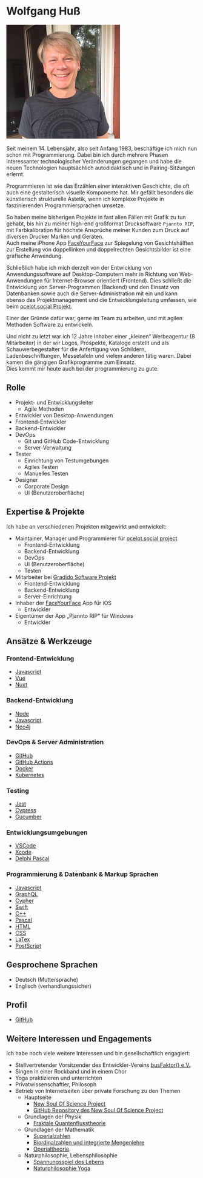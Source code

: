 <!-- textlint-disable write-good -->
# Wolfgang Huß

![Bild – Wolfgang Huß](../images/portrait/Wolfgang_Huss.jpeg)

Seit meinem 14. Lebensjahr, also seit Anfang 1983, beschäftige ich mich nun schon mit Programmierung.
Dabei bin ich durch mehrere Phasen interessanter technologischer Veränderungen gegangen und habe die neuen Technologien hauptsächlich autodidaktisch und in Pairing-Sitzungen erlernt.

Programmieren ist wie das Erzählen einer interaktiven Geschichte, die oft auch eine gestalterisch visuelle Komponente hat.
Mir gefällt besonders die künstlerisch strukturelle Ästetik, wenn ich komplexe Projekte in faszinierenden Programmiersprachen umsetze.

So haben meine bisherigen Projekte in fast allen Fällen mit Grafik zu tun gehabt, bis hin zu meiner high-end großformat Drucksoftware `Pjannto RIP`, mit Farbkalibration für höchste Ansprüche meiner Kunden zum Druck auf diversen Drucker Marken und Geräten.  
Auch meine iPhone App [FaceYourFace](https://apps.apple.com/de/app/faceyourface/id1137963659) zur Spiegelung von Gesichtshälften zur Erstellung von doppellinken und doppelrechten Gesichtsbilder ist eine grafische Anwendung.

Schließlich habe ich mich derzeit von der Entwicklung von Anwendungssoftware auf Desktop-Computern mehr in Richtung von Web-Anwendungen für Internet-Browser orientiert (Frontend).
Dies schließt die Entwicklung von Server-Programmen (Backend) und den Einsatz von Datenbanken sowie auch die Server-Administration mit ein und kann ebenso das Projektmanagement und die Entwicklungsleitung umfassen, wie beim [ocelot.social Projekt](https://github.com/Ocelot-Social-Community).

Einer der Gründe dafür war, gerne im Team zu arbeiten, und mit agilen Methoden Software zu entwickeln.

Und nicht zu letzt war ich 12 Jahre Inhaber einer „kleinen“ Werbeagentur (8 Mitarbeiter) in der wir Logos, Prospekte, Kataloge erstellt und als Schauwerbegestalter für die Anfertigung von Schildern, Ladenbeschriftungen, Messetafeln und vielem anderen tätig waren.
Dabei kamen die gängigen Grafikprogramme zum Einsatz.  
Dies kommt mir heute auch bei der programmierung zu gute.

## Rolle

- Projekt- und Entwicklungsleiter
  - Agile Methoden
- Entwickler von Desktop-Anwendungen
- Frontend-Entwickler
- Backend-Entwickler
- DevOps
  - Git und GitHub Code-Entwicklung
  - Server-Verwaltung
- Tester
  - Einrichtung von Testumgebungen
  - Agiles Testen
  - Manuelles Testen
- Designer
  - Corporate Design
  - UI (Benutzeroberfläche)

## Expertise & Projekte

Ich habe an verschiedenen Projekten mitgewirkt und entwickelt:

- Maintainer, Manager und Programmierer für [ocelot.social project](https://github.com/Ocelot-Social-Community)
  - Frontend-Entwicklung
  - Backend-Entwicklung
  - DevOps
  - UI (Benutzeroberfläche)
  - Testen
- Mitarbeiter bei [Gradido Software Projekt](../projekte/gradido.md)
  - Frontend-Entwicklung
  - Backend-Entwicklung
  - Server-Einrichtung
- Inhaber der [FaceYourFace](https://apps.apple.com/de/app/faceyourface/id1137963659) App für iOS
  - Entwickler
- Eigentümer der App „Pjannto RIP“ für Windows
  - Entwickler

## Ansätze & Werkzeuge

### Frontend-Entwicklung

- [Javascript](https://www.javascript.com/)
- [Vue](https://vuejs.org/)
- [Nuxt](https://nuxtjs.org)

### Backend-Entwicklung

- [Node](https://nodejs.org/)
- [Javascript](https://www.javascript.com/)
- [Neo4j](https://neo4j.com/)

### DevOps & Server Administration

- [GitHub](https://github.com/)
- [GitHub Actions](https://github.com/features/actions/)
- [Docker](https://www.docker.com)
- [Kubernetes](https://kubernetes.io/)

### Testing

- [Jest](https://jestjs.io)
- [Cypress](https://www.cypress.io/)
- [Cucumber](https://cucumber.io/)

### Entwicklungsumgebungen

- [VSCode](https://code.visualstudio.com/)
- [Xcode](https://apps.apple.com/de/app/xcode/id497799835?mt=12)
- [Delphi Pascal](https://www.embarcadero.com/de/products/delphi/)

### Programmierung & Datenbank & Markup Sprachen

- [Javascript](https://www.javascript.com/)
- [GraphQL](https://graphql.org)
- [Cypher](https://neo4j.com/developer/cypher/)
- [Swift](https://www.swift.org/)
- [C++](https://de.wikipedia.org/wiki/C%2B%2B)
- [Pascal](https://de.wikipedia.org/wiki/Pascal_(Programmiersprache))
- [HTML](https://de.wikipedia.org/wiki/Hypertext_Markup_Language)
- [CSS](https://de.wikipedia.org/wiki/Cascading_Style_Sheets)
- [LaTex](https://www.latex-project.org/)
- [PostScript](https://de.wikipedia.org/wiki/PostScript)

## Gesprochene Sprachen

- Deutsch (Muttersprache)
- Englisch (verhandlungssicher)

## Profil

- [GitHub](https://github.com/tirokk)

## Weitere Interessen und Engagements

Ich habe noch viele weitere Interessen und bin gesellschaftlich engagiert:

- Stellvertretender Vorsitzender des Entwickler-Vereins [busFaktor() e.V.](https://www.busfaktor.org/)
- Singen in einer Rockband und in einem Chor
- Yoga praktizieren und unterrichten
- Privatwissenschaftler, Philosoph
- Betrieb von Internetseiten über private Forschung zu den Themen
  - Hauptseite
    - [New Soul Of Science Project](http://www.nsosp.org/de/New-Soul-Of-Science-Project/)
    - [GitHub Repository des New Soul Of Science Project](https://github.com/New-Soul-Of-Science-Project/New-Soul-Of-Science-Project-Web)
  - Grundlagen der Physik
    - [Fraktale Quantenflusstheorie](http://www.nsosp.org/de/Quanten-Fluss-Theorie/)
  - Grundlagen der Mathematik
    - [Superialzahlen](http://www.nsosp.org/de/Superial-Zahlen/)
    - [Biordinalzahlen und integrierte Mengenlehre](http://www.nsosp.org/de/Superial-Zahlen/Biordinalzahlen.php)
    - [Operialtheorie](http://www.nsosp.org/de/Operialtheorie/)
  - Naturphilosophie, Lebensphilosophie
    - [Spannungsspiel des Lebens](http://www.nsosp.org/de/Spannungsspiel-des-Lebens/)
    - [Naturphilosophie Yoga](http://www.nsosp.org/de/Naturphilosophie-Yoga/)
<!-- textlint-enable write-good -->
